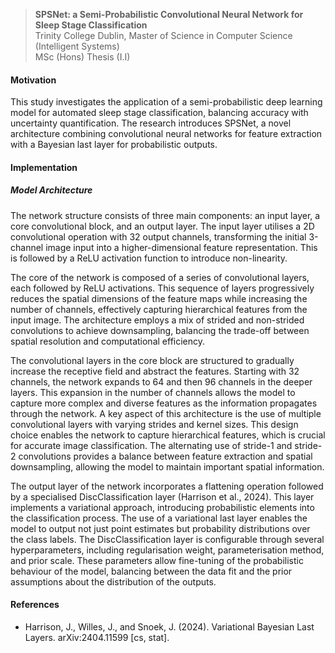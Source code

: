 > **SPSNet: a Semi-Probabilistic Convolutional Neural Network for Sleep Stage Classification** <br>
> Trinity College Dublin, Master of Science in Computer Science (Intelligent Systems) <br>
> MSc (Hons) Thesis (I.I)

#### Motivation
This study investigates the application of a semi-probabilistic deep learning model for automated sleep stage classification, balancing accuracy with uncertainty quantification. The research introduces SPSNet, a novel architecture combining convolutional neural networks for feature extraction with a Bayesian last layer for probabilistic outputs.

#### Implementation
##### Model Architecture
The network structure consists of three main components: an input layer, a core convolutional block, and an output layer. The input layer utilises a 2D convolutional operation with 32 output channels, transforming the initial 3-channel image input into a higher-dimensional feature representation. This is followed by a ReLU activation function to introduce non-linearity. 

The core of the network is composed of a series of convolutional layers, each followed by ReLU activations. This sequence of layers progressively reduces the spatial dimensions of the feature maps while increasing the number of channels, effectively capturing hierarchical features from the input image. The architecture employs a mix of strided and non-strided convolutions to achieve downsampling, balancing the trade-off between spatial resolution and computational efficiency.
  
The convolutional layers in the core block are structured to gradually increase the receptive field and abstract the features. Starting with 32 channels, the network expands to 64 and then 96 channels in the deeper layers. This expansion in the number of channels allows the model to capture more complex and diverse features as the information propagates through the network. A key aspect of this architecture is the use of multiple convolutional layers with varying strides and kernel sizes. This design choice enables the network to capture hierarchical features, which is crucial for accurate image classification. The alternating use of stride-1 and stride-2 convolutions provides a balance between
feature extraction and spatial downsampling, allowing the model to maintain important spatial information.

The output layer of the network incorporates a flattening operation followed by a specialised DiscClassification layer (Harrison et al., 2024). This layer implements a variational approach, introducing probabilistic elements into the classification process. The use of a variational last layer enables the model to output not just point estimates but probability distributions over the class labels. The DiscClassification layer is configurable through several hyperparameters, including regularisation weight, parameterisation method, and prior scale. These parameters allow fine-tuning of the probabilistic behaviour of the model, balancing between the data fit and the prior assumptions about the distribution of the outputs.

#### References
- Harrison, J., Willes, J., and Snoek, J. (2024). Variational Bayesian Last Layers. arXiv:2404.11599 [cs, stat].
